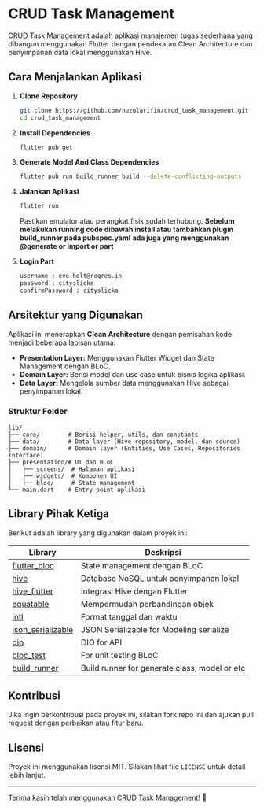 # CRUD Task Management

CRUD Task Management adalah aplikasi manajemen tugas sederhana yang dibangun menggunakan Flutter dengan pendekatan Clean Architecture dan penyimpanan data lokal menggunakan Hive.

## Cara Menjalankan Aplikasi

1. **Clone Repository**
   ```sh
   git clone https://github.com/nuzularifin/crud_task_management.git
   cd crud_task_management
   ```
2. **Install Dependencies**
   ```sh
   flutter pub get
   ```
3. **Generate Model And Class Dependencies**
   ```sh
   flutter pub run build_runner build --delete-conflicting-outputs  
   ```
3. **Jalankan Aplikasi**
   ```sh
   flutter run
   ```
   Pastikan emulator atau perangkat fisik sudah terhubung.
   **Sebelum melakukan running code dibawah install atau tambahkan plugin build_runner pada pubspec.yaml**
   **ada juga yang menggunakan @generate or import or part**
   
4. **Login Part**
   ```sh
   username : eve.holt@reqres.in
   password : cityslicka
   confirmPassword : cityslicka
   ```
## Arsitektur yang Digunakan

Aplikasi ini menerapkan **Clean Architecture** dengan pemisahan kode menjadi beberapa lapisan utama:

- **Presentation Layer:** Menggunakan Flutter Widget dan State Management dengan BLoC.
- **Domain Layer:** Berisi model dan use case untuk bisnis logika aplikasi.
- **Data Layer:** Mengelola sumber data menggunakan Hive sebagai penyimpanan lokal.

### Struktur Folder
```
lib/
├── core/        # Berisi helper, utils, dan constants
├── data/        # Data layer (Hive repository, model, dan source)
├── domain/      # Domain layer (Entities, Use Cases, Repositories Interface)
├── presentation/# UI dan BLoC
│   ├── screens/  # Halaman aplikasi
│   ├── widgets/  # Komponen UI
│   ├── bloc/     # State management
└── main.dart    # Entry point aplikasi
```

## Library Pihak Ketiga

Berikut adalah library yang digunakan dalam proyek ini:

| Library | Deskripsi |
|---------|------------|
| [flutter_bloc](https://pub.dev/packages/flutter_bloc) | State management dengan BLoC |
| [hive](https://pub.dev/packages/hive) | Database NoSQL untuk penyimpanan lokal |
| [hive_flutter](https://pub.dev/packages/hive_flutter) | Integrasi Hive dengan Flutter |
| [equatable](https://pub.dev/packages/equatable) | Mempermudah perbandingan objek |
| [intl](https://pub.dev/packages/intl) | Format tanggal dan waktu |
| [json_serializable](https://pub.dev/packages/json_serializable) | JSON Serializable for Modeling serialize |
| [dio](https://pub.dev/packages/dio) | DIO for API |
| [bloc_test](https://pub.dev/packages/bloc_test) | For unit testing BLoC |
| [build_runner](https://pub.dev/packages/build_runner) | Build runner for generate class, model or etc |

## Kontribusi

Jika ingin berkontribusi pada proyek ini, silakan fork repo ini dan ajukan pull request dengan perbaikan atau fitur baru.

## Lisensi

Proyek ini menggunakan lisensi MIT. Silakan lihat file `LICENSE` untuk detail lebih lanjut.

---
Terima kasih telah menggunakan CRUD Task Management! 🚀

